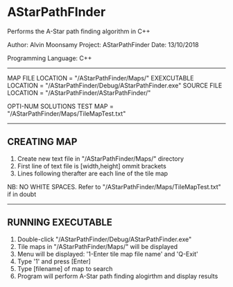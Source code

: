 # AStarPathFInder
Performs the A-Star path finding algorithm in C++


Author: Alvin Moonsamy
Project: AStarPathFinder
Date: 13/10/2018

Programming Language: C++

----------------------------------------------------------------

MAP FILE LOCATION = "/AStarPathFinder/Maps/"
EXEXCUTABLE LOCATION = "/AStarPathFinder/Debug/AStarPathFinder.exe"
SOURCE FILE LOCATION = "/AStarPathFinder/AStarPathFinder/"

OPTI-NUM SOLUTIONS TEST MAP = "/AStarPathFinder/Maps/TileMapTest.txt"

----------------------------------------------------------------
CREATING MAP
------------
1. Create new text file in "/AStarPathFinder/Maps/" directory
2. First line of text file is [width,height] ommit brackets
3. Lines following therafter are each line of the tile map

NB: NO WHITE SPACES. Refer to "/AStarPathFinder/Maps/TileMapTest.txt" if in doubt

----------------------------------------------------------------
RUNNING EXECUTABLE
------------------
1. Double-click "/AStarPathFinder/Debug/AStarPathFinder.exe"
2. Tile maps in "/AStarPathFinder/Maps/" will be displayed
3. Menu will be displayed: '1-Enter tile map file name' and 'Q-Exit'
4. Type '1' and press [Enter]
5. Type [filename] of map to search
6. Program will perform A-Star path finding alogirthm and display results
